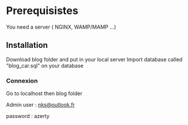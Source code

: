 # Prerequisistes

You need a server ( NGINX, WAMP/MAMP ...)

## Installation

Download blog folder and put in your local server
Import database called "blog_car.sql" on your database

### Connexion

Go to localhost then blog folder

Admin user : nks@outlook.fr

password : azerty

